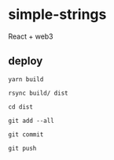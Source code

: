 # simple-strings

React + web3

## deploy

`yarn build`

`rsync build/ dist`

`cd dist`

`git add --all`

`git commit`

`git push`
